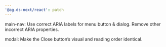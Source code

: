 ```yaml
---
'@ag.ds-next/react': patch
---
```


main-nav: Use correct ARIA labels for menu button & dialog. Remove other incorrect ARIA properties.

modal: Make the Close button’s visual and reading order identical.
